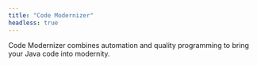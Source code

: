 ```yaml
---
title: "Code Modernizer"
headless: true
---
```


Code Modernizer combines automation and quality programming to bring your Java code into modernity.